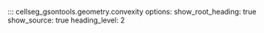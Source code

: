 ::: cellseg_gsontools.geometry.convexity
    options:
      show_root_heading: true
      show_source: true
      heading_level: 2
